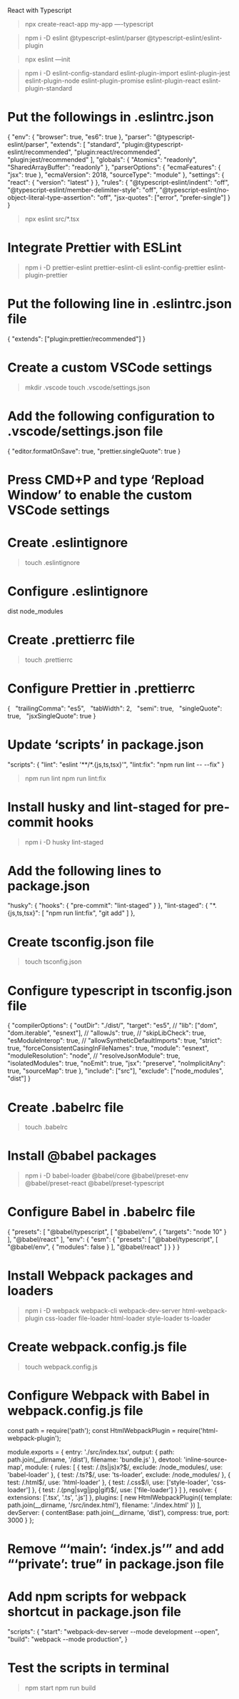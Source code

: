 React with Typescript

> npx create-react-app my-app —-typescript

> npm i -D eslint @typescript-eslint/parser @typescript-eslint/eslint-plugin

> npx eslint —init

> npm i -D eslint-config-standard eslint-plugin-import eslint-plugin-jest eslint-plugin-node eslint-plugin-promise eslint-plugin-react eslint-plugin-standard

# Put the followings in .eslintrc.json
{
  "env": {
    "browser": true,
    "es6": true
  },
  "parser": "@typescript-eslint/parser",
  "extends": [
    "standard",
    "plugin:@typescript-eslint/recommended",
    "plugin:react/recommended",
    "plugin:jest/recommended"
  ],
  "globals": {
    "Atomics": "readonly",
    "SharedArrayBuffer": "readonly"
  },
  "parserOptions": {
    "ecmaFeatures": {
      "jsx": true
    },
    "ecmaVersion": 2018,
    "sourceType": "module"
  },
  "settings": {
    "react": {
      "version": "latest"
    }
  },
  "rules": {
    "@typescript-eslint/indent": "off",
    "@typescript-eslint/member-delimiter-style": "off",
    "@typescript-eslint/no-object-literal-type-assertion": "off",
    "jsx-quotes": ["error", "prefer-single"]
  }
}


> npx eslint src/*.tsx

# Integrate Prettier with ESLint
> npm i -D prettier-eslint prettier-eslint-cli eslint-config-prettier eslint-plugin-prettier

# Put the following line in .eslintrc.json file
{
  "extends": ["plugin:prettier/recommended"]
}

# Create a custom VSCode settings
> mkdir .vscode
> touch .vscode/settings.json

# Add the following configuration to .vscode/settings.json file
{
  "editor.formatOnSave": true,
  "prettier.singleQuote": true
}

# Press CMD+P and type ‘Repload Window’ to enable the custom VSCode settings

# Create .eslintignore
> touch .eslintignore

# Configure .eslintignore
dist
node_modules

# Create .prettierrc file
> touch .prettierrc

# Configure Prettier in .prettierrc
{
  "trailingComma": "es5",
  "tabWidth": 2,
  "semi": true,
  "singleQuote": true,
  "jsxSingleQuote": true
}

# Update ‘scripts’ in package.json
"scripts": {
  "lint": "eslint '**/*.{js,ts,tsx}'",
  "lint:fix": "npm run lint -- --fix"
}

> npm run lint
> npm run lint:fix

# Install husky and lint-staged for pre-commit hooks
> npm i -D husky lint-staged

# Add the following lines to package.json
"husky": {
  "hooks": {
    "pre-commit": "lint-staged"
  }
},
"lint-staged": {
  "*.{js,ts,tsx}": [
    "npm run lint:fix",
    "git add"
  ]
},

# Create tsconfig.json file
> touch tsconfig.json

# Configure typescript in tsconfig.json file
{
  "compilerOptions": {
    "outDir": "./dist/",
    "target": "es5",
    // "lib": ["dom", "dom.iterable", "esnext"],
    // "allowJs": true,
    // "skipLibCheck": true,
    "esModuleInterop": true,
    // "allowSyntheticDefaultImports": true,
    "strict": true,
    "forceConsistentCasingInFileNames": true,
    "module": "esnext",
    "moduleResolution": "node",
    // "resolveJsonModule": true,
    "isolatedModules": true,
    "noEmit": true,
    "jsx": "preserve",
    "noImplicitAny": true,
    "sourceMap": true
  },
  "include": ["src"],
  "exclude": ["node_modules", "dist"]
}

# Create .babelrc file
> touch .babelrc

# Install @babel packages
> npm i -D babel-loader @babel/core @babel/preset-env @babel/preset-react @babel/preset-typescript

# Configure Babel in .babelrc file
{
  "presets": [
    "@babel/typescript",
    [
      "@babel/env",
      {
        "targets": "node 10"
      }
    ],
    "@babel/react"
  ],
  "env": {
    "esm": {
      "presets": [
        "@babel/typescript",
        [
          "@babel/env",
          {
            "modules": false
          }
        ],
        "@babel/react"
      ]
    }
  }
}

# Install Webpack packages and loaders
> npm i -D webpack webpack-cli webpack-dev-server html-webpack-plugin css-loader file-loader html-loader style-loader ts-loader

# Create webpack.config.js file
> touch webpack.config.js

# Configure Webpack with Babel in webpack.config.js file
const path = require('path');
const HtmlWebpackPlugin = require('html-webpack-plugin');

module.exports = {
  entry: './src/index.tsx',
  output: {
    path: path.join(__dirname, '/dist'),
    filename: 'bundle.js'
  },
  devtool: 'inline-source-map',
  module: {
    rules: [
      {
        test: /\.(ts|js)x?$/,
        exclude: /node_modules/,
        use: 'babel-loader'
      },
      {
        test: /\.ts?$/,
        use: 'ts-loader',
        exclude: /node_modules/
      },
      {
        test: /\.html$/,
        use: 'html-loader'
      },
      {
        test: /\.css$/i,
        use: ['style-loader', 'css-loader']
      },
      {
        test: /\.(png|svg|jpg|gif)$/,
        use: ['file-loader']
      }
    ]
  },
  resolve: {
    extensions: ['.tsx', '.ts', '.js']
  },
  plugins: [
    new HtmlWebpackPlugin({
      template: path.join(__dirname, '/src/index.html'),
      filename: './index.html'
    })
  ],
  devServer: {
    contentBase: path.join(__dirname, 'dist'),
    compress: true,
    port: 3000
  }
};

# Remove “‘main’: ‘index.js’” and add “‘private’: true” in package.json file

# Add npm scripts for webpack shortcut in package.json file
"scripts": {
  "start": "webpack-dev-server --mode development --open",
  "build": "webpack --mode production",
}

# Test the scripts in terminal
> npm start
> npm run build





